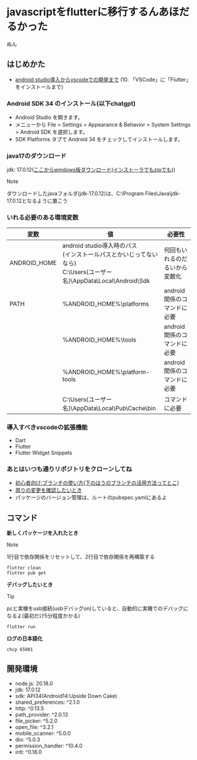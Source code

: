 # javascriptをflutterに移行するんあほだるかった

ぬん

## はじめかた

- [android studio導入からvscodeでの開発まで](https://qiita.com/shimizu-m1127/items/d8dfc2179bc01baaef6b)
(10. 「VSCode」に「Flutter」をインストールまで)

### Android SDK 34 のインストール(以下chatgpt)
- Android Studio を開きます。
- メニューから File > Settings > Appearance & Behavior > System Settings > Android SDK を選択します。
- SDK Platforms タブで Android 34 をチェックしてインストールします。

### java17のダウンロード
jdk: 17.0.12([ここからwindows版ダウンロード(インストーラでもzipでも)](https://www.oracle.com/java/technologies/javase/jdk17-archive-downloads.html))

> [!note]
> ダウンロードしたjavaフォルダ(jdk-17.0.12)は、C:\Program Files\Java\jdk-17.0.12となるように置こう

### いれる必要のある環境変数

|変数|値|必要性|
|---|---|---|
|ANDROID_HOME|android studio導入時のパス<br>(インストールパスとかいじってないなら)<br>C:\Users\{ユーザー名}\AppData\Local\Android\Sdk|何回もいれるのだるいから変数化|
|PATH|%ANDROID_HOME%\platforms|android関係のコマンドに必要|
||%ANDROID_HOME%\tools|android関係のコマンドに必要|
||%ANDROID_HOME%\platform-tools|android関係のコマンドに必要|
||C:\Users\{ユーザー名}\AppData\Local\Pub\Cache\bin|コマンドに必要|

### 導入すべきvscodeの拡張機能
- Dart
- Flutter
- Flutter  Widget Snippets

### あとはいつも通りリポジトリをクローンしてね
- [初心者向け:ブランチの使い方(下のほうのブランチの活用方法ってとこ)](https://www.kagoya.jp/howto/rentalserver/webtrend/vscode/)
- [周りの変更を確認したいとき](https://envader.plus/article/368)
- パッケージのバージョン管理は、ルートのpubspec.yamlにあるよ

## コマンド
**新しくパッケージを入れたとき**

> [!note]  
> 1行目で依存関係をリセットして、2行目で依存関係を再構築する

```
flutter clean
flutter pub get
```

**デバッグしたいとき**

> [!tip]
> pcと実機をusb接続(usbデバッグon)していると、自動的に実機でのデバッグになるよ(最初だけ5分程度かかる)

```
flutter run
```

**ログの日本語化**
```
chcp 65001
```

## 開発環境
  - node.js: 20.18.0
  - jdk: 17.0.12
  - sdk: API34(Android14:Upside Down Cake)
  - shared_preferences: ^2.1.0
  - http: ^0.13.5
  - path_provider: ^2.0.13
  - file_picker: ^5.2.0
  - open_file: ^3.2.1
  - mobile_scanner: ^5.0.0 
  - dio: ^5.0.3
  - permission_handler: ^10.4.0
  - intl: ^0.18.0
